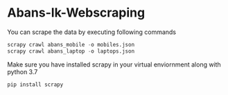 ﻿# Abans-lk-Webscraping
You can scrape the data by executing following commands

```python
scrapy crawl abans_mobile -o mobiles.json
scrapy crawl abans_laptop -o laptops.json
```

Make sure you have installed scrapy in your virtual enviornment along with python 3.7

```bash
pip install scrapy
```
